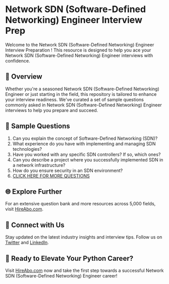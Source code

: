 # Network SDN (Software-Defined Networking) Engineer Interview Prep

Welcome to the Network SDN (Software-Defined Networking) Engineer Interview Preparation ! This resource is designed to help you ace your Network SDN (Software-Defined Networking) Engineer interviews with confidence.

## 🚀 Overview

Whether you're a seasoned Network SDN (Software-Defined Networking) Engineer or just starting in the field, this repository is tailored to enhance your interview readiness. We've curated a set of sample questions commonly asked in Network SDN (Software-Defined Networking) Engineer interviews to help you prepare and succeed.

## 📝 Sample Questions

1. Can you explain the concept of Software-Defined Networking (SDN)?
2. What experience do you have with implementing and managing SDN technologies?
3. Have you worked with any specific SDN controllers? If so, which ones?
4. Can you describe a project where you successfully implemented SDN in a network infrastructure?
5. How do you ensure security in an SDN environment?
6. [CLICK HERE FOR MORE QUESTIONS](https://hireabo.com/job/0_1_48/Network%20SDN%20SoftwareDefined%20Networking%20Engineer)

## 🌐 Explore Further

For an extensive question bank and more resources across 5,000 fields, visit [HireAbo.com](https://www.hireabo.com).

## 📱 Connect with Us

Stay updated on the latest industry insights and interview tips. Follow us on [Twitter](https://twitter.com/hireabo) and [LinkedIn](https://www.linkedin.com/in/hire-abo-3609972a8/).

## 🚀 Ready to Elevate Your Python Career?

Visit [HireAbo.com](https://www.hireabo.com) now and take the first step towards a successful Network SDN (Software-Defined Networking) Engineer career!